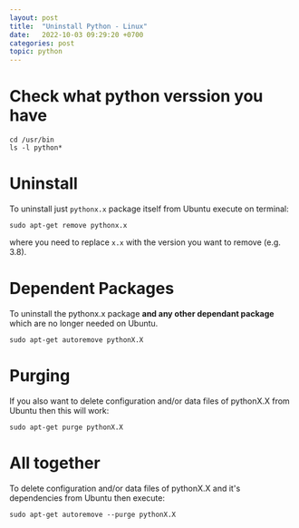 ```yaml
---
layout: post
title:  "Uninstall Python - Linux"
date:   2022-10-03 09:29:20 +0700
categories: post
topic: python
---
```


# Check what python verssion you have

``` 
cd /usr/bin
ls -l python*
```
# Uninstall 

To uninstall just `pythonx.x` package itself from Ubuntu execute on terminal:

```sudo apt-get remove pythonx.x```

where you need to replace `x.x` with the version you want to remove (e.g. 3.8).

# Dependent Packages

To uninstall the pythonx.x package **and any other dependant package** which are no longer needed on Ubuntu.

```sudo apt-get autoremove pythonX.X```

# Purging 

If you also want to delete configuration and/or data files of pythonX.X from Ubuntu then this will work:

```sudo apt-get purge pythonX.X```

# All together

To delete configuration and/or data files of pythonX.X and it's dependencies from Ubuntu then execute:

```sudo apt-get autoremove --purge pythonX.X```
